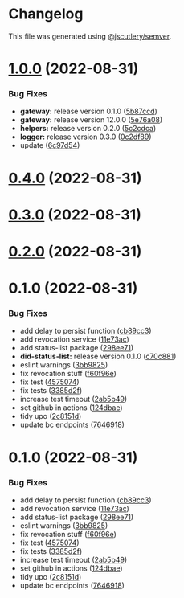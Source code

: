 # Changelog

This file was generated using [@jscutlery/semver](https://github.com/jscutlery/semver).

# [1.0.0](https://github.com/trustcerts/trustchain-sdk/compare/did-status-list-0.1.0...did-status-list-1.0.0) (2022-08-31)


### Bug Fixes

* **gateway:** release version 0.1.0 ([5b87ccd](https://github.com/trustcerts/trustchain-sdk/commit/5b87ccdaa440cf0c784e247bc5099bddb65ca430))
* **gateway:** release version 12.0.0 ([5e76a08](https://github.com/trustcerts/trustchain-sdk/commit/5e76a08bc678585306a1cf8ba6625769e9206e57))
* **helpers:** release version 0.2.0 ([5c2cdca](https://github.com/trustcerts/trustchain-sdk/commit/5c2cdca0ed452d41368d7e2906ddd18ca58c7026))
* **logger:** release version 0.3.0 ([0c2df89](https://github.com/trustcerts/trustchain-sdk/commit/0c2df8912126700ee523fb21d787e549683c8935))
* update ([6c97d54](https://github.com/trustcerts/trustchain-sdk/commit/6c97d54ef32db9572d1acc3526c19f9b0286ec7d))



# [0.4.0](https://github.com/trustcerts/trustchain-sdk/compare/v0.3.0...v0.4.0) (2022-08-31)



# [0.3.0](https://github.com/trustcerts/trustchain-sdk/compare/v0.2.0...v0.3.0) (2022-08-31)



# [0.2.0](https://github.com/trustcerts/trustchain-sdk/compare/v0.1.0...v0.2.0) (2022-08-31)



# 0.1.0 (2022-08-31)


### Bug Fixes

* add delay to persist function ([cb89cc3](https://github.com/trustcerts/trustchain-sdk/commit/cb89cc3ed4ada80b52d1831655fe2ee6773f1cb3))
* add revocation service ([11e73ac](https://github.com/trustcerts/trustchain-sdk/commit/11e73ac2fb00f3f0dd1dded9aed3adcc3eb2ec85))
* add status-list package ([298ee71](https://github.com/trustcerts/trustchain-sdk/commit/298ee7185ae9cbb7f5bf7fdbb6327f84195741b2))
* **did-status-list:** release version 0.1.0 ([c70c881](https://github.com/trustcerts/trustchain-sdk/commit/c70c8811a88894fa69f7b06fa6eb50423a48c3ca))
* eslint warnings ([3bb9825](https://github.com/trustcerts/trustchain-sdk/commit/3bb982562bbc35386f73489e11c4a7985abfecb5))
* fix revocation stuff ([f60f96e](https://github.com/trustcerts/trustchain-sdk/commit/f60f96edc0cb2ebe1346d88afc213638239f0bf5))
* fix test ([4575074](https://github.com/trustcerts/trustchain-sdk/commit/4575074f5d75b33b5e0796377d11ddd24fbb9bee))
* fix tests ([3385d2f](https://github.com/trustcerts/trustchain-sdk/commit/3385d2fac366a5297943bad55243bab86fbdad93))
* increase test timeout ([2ab5b49](https://github.com/trustcerts/trustchain-sdk/commit/2ab5b493a543c4a87d3792dcb5d8b0ddc8d9b3cc))
* set github in actions ([124dbae](https://github.com/trustcerts/trustchain-sdk/commit/124dbaeba73aaf032baff2e23a45978921b6fae4))
* tidy upo ([2c8151d](https://github.com/trustcerts/trustchain-sdk/commit/2c8151d2a0073619e9f8a9fbd3e3d99b0c4e034c))
* update bc endpoints ([7646918](https://github.com/trustcerts/trustchain-sdk/commit/7646918f420e1716f86580295ff7a6b28af2e47e))



# 0.1.0 (2022-08-31)


### Bug Fixes

* add delay to persist function ([cb89cc3](https://github.com/trustcerts/trustchain-sdk/commit/cb89cc3ed4ada80b52d1831655fe2ee6773f1cb3))
* add revocation service ([11e73ac](https://github.com/trustcerts/trustchain-sdk/commit/11e73ac2fb00f3f0dd1dded9aed3adcc3eb2ec85))
* add status-list package ([298ee71](https://github.com/trustcerts/trustchain-sdk/commit/298ee7185ae9cbb7f5bf7fdbb6327f84195741b2))
* eslint warnings ([3bb9825](https://github.com/trustcerts/trustchain-sdk/commit/3bb982562bbc35386f73489e11c4a7985abfecb5))
* fix revocation stuff ([f60f96e](https://github.com/trustcerts/trustchain-sdk/commit/f60f96edc0cb2ebe1346d88afc213638239f0bf5))
* fix test ([4575074](https://github.com/trustcerts/trustchain-sdk/commit/4575074f5d75b33b5e0796377d11ddd24fbb9bee))
* fix tests ([3385d2f](https://github.com/trustcerts/trustchain-sdk/commit/3385d2fac366a5297943bad55243bab86fbdad93))
* increase test timeout ([2ab5b49](https://github.com/trustcerts/trustchain-sdk/commit/2ab5b493a543c4a87d3792dcb5d8b0ddc8d9b3cc))
* set github in actions ([124dbae](https://github.com/trustcerts/trustchain-sdk/commit/124dbaeba73aaf032baff2e23a45978921b6fae4))
* tidy upo ([2c8151d](https://github.com/trustcerts/trustchain-sdk/commit/2c8151d2a0073619e9f8a9fbd3e3d99b0c4e034c))
* update bc endpoints ([7646918](https://github.com/trustcerts/trustchain-sdk/commit/7646918f420e1716f86580295ff7a6b28af2e47e))
